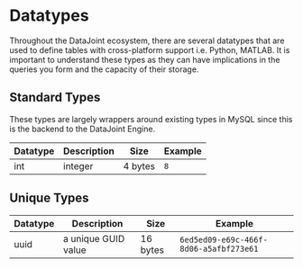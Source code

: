 # Datatypes

Throughout the DataJoint ecosystem, there are several datatypes that are used to define tables with cross-platform support i.e. Python, MATLAB. It is important to understand these types as they can have implications in the queries you form and the capacity of their storage.

## Standard Types

These types are largely wrappers around existing types in MySQL since this is the backend to the DataJoint Engine.

| Datatype | Description | Size | Example |
| --- | --- | ---| --- |
| int | integer | 4 bytes | `8` |

## Unique Types

| Datatype | Description | Size | Example |
| --- | --- | ---| --- |
| uuid | a unique GUID value | 16 bytes | `6ed5ed09-e69c-466f-8d06-a5afbf273e61` |